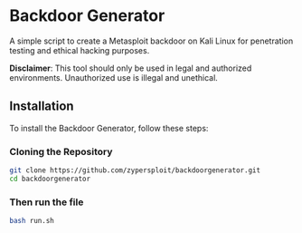# Backdoor Generator

A simple script to create a Metasploit backdoor on Kali Linux for penetration testing and ethical hacking purposes.

**Disclaimer**: This tool should only be used in legal and authorized environments. Unauthorized use is illegal and unethical.

## Installation

To install the Backdoor Generator, follow these steps:

### Cloning the Repository

```bash
git clone https://github.com/zypersploit/backdoorgenerator.git
cd backdoorgenerator
```

### Then run the file
```bash
bash run.sh
```
